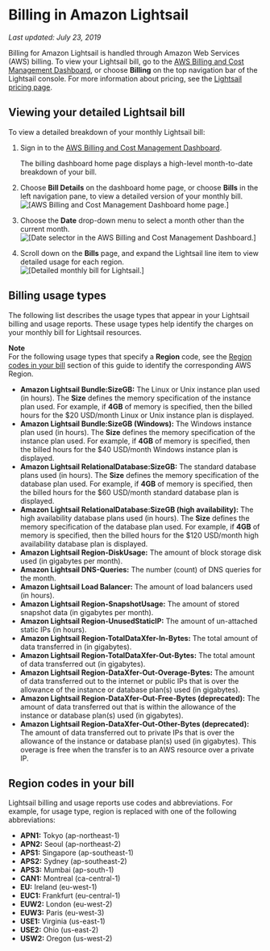 # Billing in Amazon Lightsail<a name="understanding-your-amazon-lightsail-bill"></a>

 *Last updated: July 23, 2019* 

Billing for Amazon Lightsail is handled through Amazon Web Services \(AWS\) billing\. To view your Lightsail bill, go to the [AWS Billing and Cost Management Dashboard](https://console.aws.amazon.com/billing/), or choose **Billing** on the top navigation bar of the Lightsail console\. For more information about pricing, see the [Lightsail pricing page](https://aws.amazon.com/lightsail/pricing/)\.

## Viewing your detailed Lightsail bill<a name="viewing-your-detailed-lightsail-bill"></a>

To view a detailed breakdown of your monthly Lightsail bill:

1. Sign in to the [AWS Billing and Cost Management Dashboard](https://console.aws.amazon.com/billing/)\.

   The billing dashboard home page displays a high\-level month\-to\-date breakdown of your bill\.

1. Choose **Bill Details** on the dashboard home page, or choose **Bills** in the left navigation pane, to view a detailed version of your monthly bill\.  
![\[AWS Billing and Cost Management Dashboard home page.\]](https://d9yljz1nd5001.cloudfront.net/en_us/a7664053563006144d6133a21b463972/images/amazon-lightsail-billing-dashboard-home-page.png)

1. Choose the **Date** drop\-down menu to select a month other than the current month\.  
![\[Date selector in the AWS Billing and Cost Management Dashboard.\]](https://d9yljz1nd5001.cloudfront.net/en_us/a7664053563006144d6133a21b463972/images/amazon-lightsail-billing-dashboard-date-drop-down.png)

1. Scroll down on the **Bills** page, and expand the Lightsail line item to view detailed usage for each region\.  
![\[Detailed monthly bill for Lightsail.\]](https://d9yljz1nd5001.cloudfront.net/en_us/a7664053563006144d6133a21b463972/images/amazon-lightsail-detailed-monthly-bill.png)

## Billing usage types<a name="billing-usage-types"></a>

The following list describes the usage types that appear in your Lightsail billing and usage reports\. These usage types help identify the charges on your monthly bill for Lightsail resources\.

**Note**  
For the following usage types that specify a **Region** code, see the [Region codes in your bill](#amazon-lightsail-region-codes-in-bill) section of this guide to identify the corresponding AWS Region\.
+ **Amazon Lightsail Bundle:SizeGB:** The Linux or Unix instance plan used \(in hours\)\. The **Size** defines the memory specification of the instance plan used\. For example, if **4GB** of memory is specified, then the billed hours for the $20 USD/month Linux or Unix instance plan is displayed\.
+ **Amazon Lightsail Bundle:SizeGB \(Windows\):** The Windows instance plan used \(in hours\)\. The **Size** defines the memory specification of the instance plan used\. For example, if **4GB** of memory is specified, then the billed hours for the $40 USD/month Windows instance plan is displayed\.
+ **Amazon Lightsail RelationalDatabase:SizeGB:** The standard database plans used \(in hours\)\. The **Size** defines the memory specification of the database plan used\. For example, if **4GB** of memory is specified, then the billed hours for the $60 USD/month standard database plan is displayed\.
+ **Amazon Lightsail RelationalDatabase:SizeGB \(high availability\):** The high availability database plans used \(in hours\)\. The **Size** defines the memory specification of the database plan used\. For example, if **4GB** of memory is specified, then the billed hours for the $120 USD/month high availability database plan is displayed\.
+ **Amazon Lightsail Region\-DiskUsage:** The amount of block storage disk used \(in gigabytes per month\)\.
+ **Amazon Lightsail DNS\-Queries:** The number \(count\) of DNS queries for the month\.
+ **Amazon Lightsail Load Balancer:** The amount of load balancers used \(in hours\)\.
+ **Amazon Lightsail Region\-SnapshotUsage:** The amount of stored snapshot data \(in gigabytes per month\)\.
+ **Amazon Lightsail Region\-UnusedStaticIP:** The amount of un\-attached static IPs \(in hours\)\.
+ **Amazon Lightsail Region\-TotalDataXfer\-In\-Bytes:** The total amount of data transferred in \(in gigabytes\)\.
+ **Amazon Lightsail Region\-TotalDataXfer\-Out\-Bytes:** The total amount of data transferred out \(in gigabytes\)\.
+ **Amazon Lightsail Region\-DataXfer\-Out\-Overage\-Bytes:** The amount of data transferred out to the internet or public IPs that is over the allowance of the instance or database plan\(s\) used \(in gigabytes\)\.
+ **Amazon Lightsail Region\-DataXfer\-Out\-Free\-Bytes \(deprecated\):** The amount of data transferred out that is within the allowance of the instance or database plan\(s\) used \(in gigabytes\)\.
+ **Amazon Lightsail Region\-DataXfer\-Out\-Other\-Bytes \(deprecated\):** The amount of data transferred out to private IPs that is over the allowance of the instance or database plan\(s\) used \(in gigabytes\)\. This overage is free when the transfer is to an AWS resource over a private IP\.

## Region codes in your bill<a name="amazon-lightsail-region-codes-in-bill"></a>

Lightsail billing and usage reports use codes and abbreviations\. For example, for usage type, region is replaced with one of the following abbreviations:
+ **APN1:** Tokyo \(ap\-northeast\-1\)
+ **APN2:** Seoul \(ap\-northeast\-2\)
+ **APS1:** Singapore \(ap\-southeast\-1\)
+ **APS2:** Sydney \(ap\-southeast\-2\)
+ **APS3:** Mumbai \(ap\-south\-1\)
+ **CAN1:** Montreal \(ca\-central\-1\)
+ **EU:** Ireland \(eu\-west\-1\)
+ **EUC1:** Frankfurt \(eu\-central\-1\)
+ **EUW2:** London \(eu\-west\-2\)
+ **EUW3:** Paris \(eu\-west\-3\)
+ **USE1:** Virginia \(us\-east\-1\)
+ **USE2:** Ohio \(us\-east\-2\)
+ **USW2:** Oregon \(us\-west\-2\)